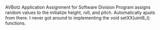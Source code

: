 AVBotz Application Assignment for Software Division
Program assigns random values to the initialize height, roll, and pitch.
Automatically ajusts from there.
I never got around to implementing the void setXX(uint8_t) functions.
